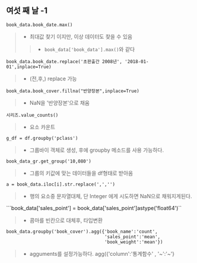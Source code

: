 ## 여섯 째 날 -1

```book_data.book_date.max()```
> * 최대값 찾기 이지만, 이상 데이터도 찾을 수 있음
> > * ```book_data['book_data'].max()```와 같다

```book_data.book_date.replace('초판출간 2008년', '2018-01-01',inplace=True)```
> * (전,후,) replace 가능

```book_data.book_cover.fillna("반양장본",inplace=True)```
> * NaN을 '반양장본'으로 채움

```시리즈.value_counts()```
> * 요소 카운트

```g_df = df.groupby('pclass')```
> * 그룹바이 객체로 생성, 후에 groupby 메소드를 사용 가능하다.

```book_data_gr.get_group('10,080')```
> * 그룹의 키값에 맞는 데이터들을 df형태로 받아옴

```a = book_data.iloc[i].str.replace(',','')```
> * 행의 요소중 문자열대체, 단 Integer 에게 시도하면 NaN으로 채워지게된다.

```book_data['sales_point'] = book_data['sales_point']astype('float64')``
> * 콤마를 빈칸으로 대체후, 타입변환 

```
book_data.groupby('book_cover').agg({'book_name':'count',
                                     'sales_point':'mean', 
                                     'book_weight':'mean'})                        
 ```
> * agguments를 설정가능하다. agg({'column':'통계함수' , '~':'~'}
